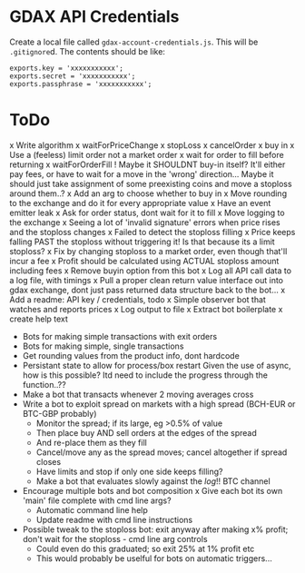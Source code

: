 # GDAX API Credentials
Create a local file called `gdax-account-credentials.js`. This will be `.gitignore`d. The contents should be like:
```
exports.key = 'xxxxxxxxxxx';
exports.secret = 'xxxxxxxxxxx';
exports.passphrase = 'xxxxxxxxxxx';
```

# ToDo

x Write algorithm
x waitForPriceChange
x stopLoss
x cancelOrder
x buy in
 x Use a (feeless) limit order not a market order
 x wait for order to fill before returning
 x waitForOrderFill
! Maybe it SHOULDNT buy-in itself? It'll either pay fees, or have to wait for a move in the 'wrong' direction...
   Maybe it should just take assignment of some preexisting coins and move a stoploss around them..?
 x Add an arg to choose whether to buy in
x Move rounding to the exchange and do it for every appropriate value
x Have an event emitter leak
 x Ask for order status, dont wait for it to fill
x Move logging to the exchange
x Seeing a lot of 'invalid signature' errors when price rises and the stoploss changes
x Failed to detect the stoploss filling
x Price keeps falling PAST the stoploss without triggering it! Is that because its a limit stoploss?
 x Fix by changing stoploss to a market order, even though that'll incur a fee
x Profit should be calculated using ACTUAL stoploss amount including fees
x Remove buyin option from this bot
x Log all API call data to a log file, with timings
x Pull a proper clean return value interface out into gdax exchange, dont just pass returned data structure back to the bot...
x Add a readme: API key / credentials, todo
x Simple observer bot that watches and reports prices
x Log output to file
x Extract bot boilerplate
x create help text
* Bots for making simple transactions with exit orders
* Bots for making simple, single transactions
* Get rounding values from the product info, dont hardcode
* Persistant state to allow for process/box restart
 Given the use of async, how is this possible? Itd need to include the progress through the function..??
* Make a bot that transacts whenever 2 moving averages cross
* Write a bot to exploit spread on markets with a high spread (BCH-EUR or BTC-GBP probably)
  * Monitor the spread; if its large, eg >0.5% of value
  * Then place buy AND sell orders at the edges of the spread
  * And re-place them as they fill
  * Cancel/move any as the spread moves; cancel altogether if spread closes
  * Have limits and stop if only one side keeps filling?
  * Make a bot that evaluates slowly against the *log*!! BTC channel
* Encourage multiple bots and bot composition
  x Give each bot its own 'main' file complete with cmd line args?
  * Automatic command line help
  * Update readme with cmd line instructions
* Possible tweak to the stoploss bot: exit anyway after making x% profit; don't wait for the stoploss - cmd line arg controls
  * Could even do this graduated; so exit 25% at 1% profit etc
  * This would probably be uselful for bots on automatic triggers...
